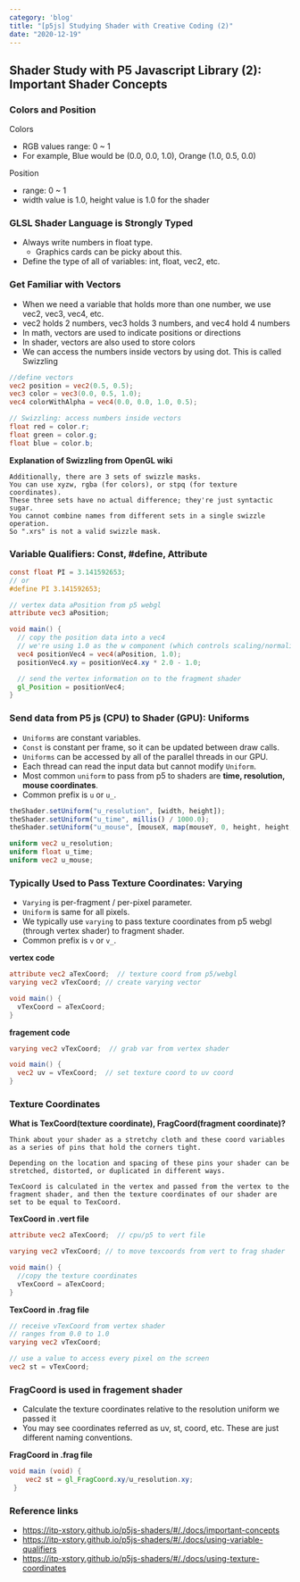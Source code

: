 ```yaml
---
category: 'blog'
title: "[p5js] Studying Shader with Creative Coding (2)"
date: "2020-12-19"
---
```


## Shader Study with P5 Javascript Library (2): Important Shader Concepts

### Colors and Position

Colors
- RGB values range: 0 ~ 1
- For example, Blue would be (0.0, 0.0, 1.0), Orange (1.0, 0.5, 0.0)

Position
- range: 0 ~ 1
- width value is 1.0, height value is 1.0 for the shader

### GLSL Shader Language is Strongly Typed
- Always write numbers in float type. 
  - Graphics cards can be picky about this.
- Define the type of all of variables: int, float, vec2, etc.

### Get Familiar with Vectors
- When we need a variable that holds more than one number, we use vec2, vec3, vec4, etc.
- vec2 holds 2 numbers, vec3 holds 3 numbers, and vec4 hold 4 numbers
- In math, vectors are used to indicate positions or directions
- In shader, vectors are also used to store colors
- We can access the numbers inside vectors by using dot. This is called Swizzling

```glsl
//define vectors
vec2 position = vec2(0.5, 0.5);
vec3 color = vec3(0.0, 0.5, 1.0);
vec4 colorWithAlpha = vec4(0.0, 0.0, 1.0, 0.5);

// Swizzling: access numbers inside vectors
float red = color.r;
float green = color.g;
float blue = color.b;
```

**Explanation of Swizzling from OpenGL wiki** 

```
Additionally, there are 3 sets of swizzle masks.
You can use xyzw, rgba (for colors), or stpq (for texture coordinates).
These three sets have no actual difference; they're just syntactic sugar. 
You cannot combine names from different sets in a single swizzle operation. 
So ".xrs" is not a valid swizzle mask.
```

### Variable Qualifiers: Const, #define, Attribute

```glsl
const float PI = 3.141592653;
// or
#define PI 3.141592653;

// vertex data aPosition from p5 webgl
attribute vec3 aPosition;

void main() {
  // copy the position data into a vec4
  // we're using 1.0 as the w component (which controls scaling/normalization of the coordinates)
  vec4 positionVec4 = vec4(aPosition, 1.0);
  positionVec4.xy = positionVec4.xy * 2.0 - 1.0;

  // send the vertex information on to the fragment shader
  gl_Position = positionVec4;
}
```

### Send data from P5 js (CPU) to Shader (GPU): Uniforms

- `Uniforms` are constant variables.
- `Const` is constant per frame, so it can be updated between draw calls.
- `Uniforms` can be accessed by all of the parallel threads in our GPU.
- Each thread can read the input data but cannot modify `Uniform`.
- Most common `uniform` to pass from p5 to shaders are **time, resolution, mouse coordinates**.
- Common prefix is `u` or `u_`.

```js
theShader.setUniform("u_resolution", [width, height]);
theShader.setUniform("u_time", millis() / 1000.0); 
theShader.setUniform("u_mouse", [mouseX, map(mouseY, 0, height, height, 0)]); // flip Y to orient properly in shader
```

```glsl
uniform vec2 u_resolution;
uniform float u_time;
uniform vec2 u_mouse;
```

### Typically Used to Pass Texture Coordinates: Varying

- `Varying` is per-fragment / per-pixel parameter.
- `Uniform` is same for all pixels. 
- We typically use `varying` to pass texture coordinates from p5 webgl (through vertex shader) to fragment shader.
- Common prefix is `v` or `v_`.

**vertex code**
```glsl
attribute vec2 aTexCoord;  // texture coord from p5/webgl
varying vec2 vTexCoord; // create varying vector

void main() {
  vTexCoord = aTexCoord;
}

```

**fragement code**
```glsl
varying vec2 vTexCoord;  // grab var from vertex shader

void main() {
  vec2 uv = vTexCoord;  // set texture coord to uv coord
}
```

### Texture Coordinates

**What is TexCoord(texture coordinate), FragCoord(fragment coordinate)?**

```
Think about your shader as a stretchy cloth and these coord variables as a series of pins that hold the corners tight. 

Depending on the location and spacing of these pins your shader can be stretched, distorted, or duplicated in different ways.

TexCoord is calculated in the vertex and passed from the vertex to the fragment shader, and then the texture coordinates of our shader are set to be equal to TexCoord.
```

**TexCoord in .vert file**
```glsl
attribute vec2 aTexCoord;  // cpu/p5 to vert file

varying vec2 vTexCoord; // to move texcoords from vert to frag shader

void main() {
  //copy the texture coordinates
  vTexCoord = aTexCoord;
}
```

**TexCoord in .frag file**
```glsl
// receive vTexCoord from vertex shader
// ranges from 0.0 to 1.0
varying vec2 vTexCoord;

// use a value to access every pixel on the screen
vec2 st = vTexCoord;

```

### FragCoord is used in fragement shader

- Calculate the texture coordinates relative to the resolution uniform we passed it
- You may see coordinates referred as uv, st, coord, etc. These are just different naming conventions.

**FragCoord in .frag file**

```glsl
void main (void) {
    vec2 st = gl_FragCoord.xy/u_resolution.xy;
 }
```

### Reference links
- https://itp-xstory.github.io/p5js-shaders/#/./docs/important-concepts
- https://itp-xstory.github.io/p5js-shaders/#/./docs/using-variable-qualifiers
- https://itp-xstory.github.io/p5js-shaders/#/./docs/using-texture-coordinates